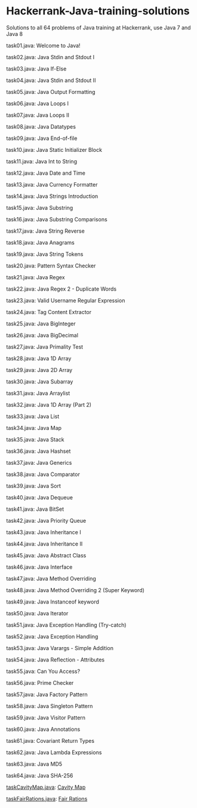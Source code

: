 # Hackerrank-Java-training-solutions
Solutions to all 64 problems of Java training at Hackerrank, use Java 7 and Java 8

task01.java:	Welcome to Java!

task02.java:	Java Stdin and Stdout I

task03.java:	Java If-Else

task04.java:	Java Stdin and Stdout II

task05.java:	Java Output Formatting

task06.java:	Java Loops I

task07.java:	Java Loops II

task08.java:	Java Datatypes

task09.java:	Java End-of-file

task10.java:	Java Static Initializer Block

task11.java:	Java Int to String

task12.java:	Java Date and Time

task13.java:	Java Currency Formatter

task14.java:	Java Strings Introduction

task15.java:	Java Substring

task16.java:	Java Substring Comparisons

task17.java:	Java String Reverse

task18.java:	Java Anagrams

task19.java:	Java String Tokens

task20.java:	Pattern Syntax Checker

task21.java:	Java Regex

task22.java:	Java Regex 2 - Duplicate Words

task23.java:	Valid Username Regular Expression

task24.java:	Tag Content Extractor

task25.java:	Java BigInteger

task26.java:	Java BigDecimal

task27.java:	Java Primality Test

task28.java:	Java 1D Array

task29.java:	Java 2D Array

task30.java:	Java Subarray

task31.java:	Java Arraylist

task32.java:	Java 1D Array (Part 2)

task33.java:	Java List

task34.java:	Java Map

task35.java:	Java Stack

task36.java:	Java Hashset

task37.java:	Java Generics

task38.java:	Java Comparator

task39.java:	Java Sort

task40.java:	Java Dequeue

task41.java:	Java BitSet

task42.java:	Java Priority Queue

task43.java:	Java Inheritance I

task44.java:	Java Inheritance II

task45.java:	Java Abstract Class

task46.java:	Java Interface

task47.java:	Java Method Overriding

task48.java:	Java Method Overriding 2 (Super Keyword)

task49.java:	Java Instanceof keyword

task50.java:	Java Iterator

task51.java:	Java Exception Handling (Try-catch)

task52.java:	Java Exception Handling

task53.java:	Java Varargs - Simple Addition

task54.java:	Java Reflection - Attributes

task55.java:	Can You Access?

task56.java:	Prime Checker

task57.java:	Java Factory Pattern

task58.java:	Java Singleton Pattern

task59.java:	Java Visitor Pattern

task60.java:	Java Annotations

task61.java:	Covariant Return Types

task62.java:	Java Lambda Expressions

task63.java:	Java MD5

task64.java:	Java SHA-256

[taskCavityMap.java](taskCavityMap.java):   [Cavity Map](https://www.hackerrank.com/challenges/cavity-map/problem)

[taskFairRations.java](taskFairRations.java):   [Fair Rations](https://www.hackerrank.com/challenges/fair-rations/problem)

